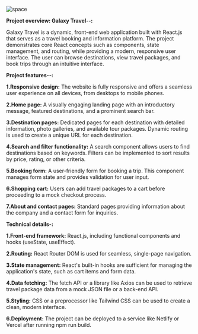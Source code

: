 ![space](https://github.com/user-attachments/assets/436a296d-3e2d-41f4-8d84-f907a8493feb)

**Project overview: Galaxy Travel--:**

Galaxy Travel is a dynamic, front-end web application built with React.js that serves as a travel booking and information platform. The project demonstrates core React concepts such as components, state management, and routing, while providing a modern, responsive user interface. The user can browse destinations, view travel packages, and book trips through an intuitive interface. 

**Project features--:**

**1.Responsive design:** The website is fully responsive and offers a seamless user experience on all devices, from desktops to mobile phones.

**2.Home page:** A visually engaging landing page with an introductory message, featured destinations, and a prominent search bar.

**3.Destination pages:** Dedicated pages for each destination with detailed information, photo galleries, and available tour packages. Dynamic routing is used to create a unique URL for each destination.

**4.Search and filter functionality:** A search component allows users to find destinations based on keywords. Filters can be implemented to sort results by price, rating, or other criteria.

**5.Booking form:** A user-friendly form for booking a trip. This component manages form state and provides validation for user input.

**6.Shopping cart:** Users can add travel packages to a cart before proceeding to a mock checkout process.

**7.About and contact pages:** Standard pages providing information about the company and a contact form for inquiries.

**Technical details-:**

**1.Front-end framework:** React.js, including functional components and hooks (useState, useEffect).

**2.Routing:** React Router DOM is used for seamless, single-page navigation.

**3.State management:** React's built-in hooks are sufficient for managing the application's state, such as cart items and form data.

**4.Data fetching:** The fetch API or a library like Axios can be used to retrieve travel package data from a mock JSON file or a back-end API.

**5.Styling:** CSS or a preprocessor like Tailwind CSS can be used to create a clean, modern interface.

**6.Deployment:** The project can be deployed to a service like Netlify or Vercel after running npm run build.

